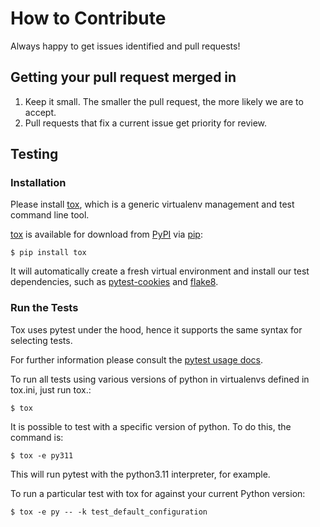 # How to Contribute

Always happy to get issues identified and pull requests!

## Getting your pull request merged in

1.  Keep it small. The smaller the pull request, the more likely we are to accept.
2.  Pull requests that fix a current issue get priority for review.

## Testing

### Installation

Please install [tox](https://tox.readthedocs.io/en/latest/), which is a generic virtualenv management and test command line tool.

[tox](https://tox.readthedocs.io/en/latest/) is available for download from [PyPI](https://pypi.python.org/pypi) via [pip](https://pypi.python.org/pypi/pip/):

    $ pip install tox

It will automatically create a fresh virtual environment and install our test dependencies,
such as [pytest-cookies](https://pypi.python.org/pypi/pytest-cookies/) and [flake8](https://pypi.python.org/pypi/flake8/).

### Run the Tests

Tox uses pytest under the hood, hence it supports the same syntax for selecting tests.

For further information please consult the [pytest usage docs](https://pytest.org/latest/usage.html#specifying-tests-selecting-tests).

To run all tests using various versions of python in virtualenvs defined in tox.ini, just run tox.:

    $ tox

It is possible to test with a specific version of python. To do this, the command
is:

    $ tox -e py311

This will run pytest with the python3.11 interpreter, for example.

To run a particular test with tox for against your current Python version:

    $ tox -e py -- -k test_default_configuration
